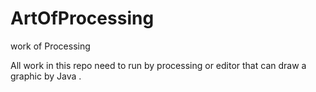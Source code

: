 # ArtOfProcessing
work of Processing 

All work in this repo need to run by processing or editor that can draw a graphic by Java .
